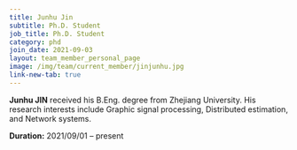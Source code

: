 ```yaml
---
title: Junhu Jin
subtitle: Ph.D. Student
job_title: Ph.D. Student
category: phd
join_date: 2021-09-03
layout: team_member_personal_page
image: /img/team/current_member/jinjunhu.jpg
link-new-tab: true
---
```


**Junhu JIN** received his B.Eng. degree from Zhejiang University. His research interests include Graphic signal processing, Distributed estimation, and Network systems.

**Duration:** 2021/09/01 – present
